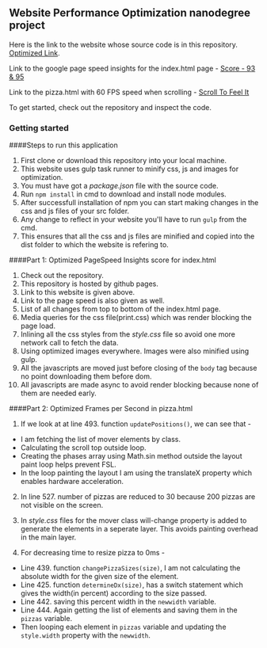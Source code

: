 ## Website Performance Optimization nanodegree project

Here is the link to the website whose source code is in this repository. [Optimized Link](https://nktkarnany.github.io/frontend-nanodegree-mobile-portfolio/).

Link to the google page speed insights for the index.html page - [Score - 93 & 95](https://developers.google.com/speed/pagespeed/insights/?url=https%3A%2F%2Fnktkarnany.github.io%2Ffrontend-nanodegree-mobile-portfolio%2F&tab=mobile)

Link to the pizza.html with 60 FPS speed when scrolling - [Scroll To Feel It](https://nktkarnany.github.io/frontend-nanodegree-mobile-portfolio/views/pizza.html)

To get started, check out the repository and inspect the code.

### Getting started

####Steps to run this application

1. First clone or download this repository into your local machine.
2. This website uses gulp task runner to minify css, js and images for optimization.
3. You must have got a _package.json_ file with the source code.
4. Run `npm install` in cmd to download and install node modules.
5. After successfull installation of npm you can start making changes in the css and js files of your src folder.
6. Any change to reflect in your website you'll have to run `gulp` from the cmd.
7. This ensures that all the css and js files are minified and copied into the dist folder to which the website is refering to.

####Part 1: Optimized PageSpeed Insights score for index.html

1. Check out the repository.
2. This repository is hosted by github pages.
3. Link to this website is given above.
4. Link to the page speed is also given as well.
5. List of all changes from top to bottom of the index.html page.
6. Media queries for the css file(print.css) which was render blocking the page load.
7. Inlining all the css styles from the _style.css_ file so avoid one more network call to fetch the data.
8. Using optimized images everywhere. Images were also minified using gulp.
9. All the javascripts are moved just before closing of the `body` tag because no point downloading them before dom.
10. All javascripts are made async to avoid render blocking because none of them are needed early.

####Part 2: Optimized Frames per Second in pizza.html

1. If we look at at line 493. function `updatePositions()`, we can see that - 
* I am fetching the list of mover elements by class.
* Calculating the scroll top outside loop.
* Creating the phases array using Math.sin method outside the layout paint loop helps prevent FSL.
* In the loop painting the layout I am using the translateX property which enables hardware acceleration.

2. In line 527. number of pizzas are reduced to 30 because 200 pizzas are not visible on the screen.

3. In _style.css_ files for the mover class will-change property is added to generate the elements in a seperate layer. This avoids painting overhead in the main layer.

4. For decreasing time to resize pizza to 0ms - 
* Line 439. function `changePizzaSizes(size)`, I am not calculating the absolute width for the given size of the element.
* Line 425. function `determineDx(size)`, has a switch statement which gives the width(in percent) according to the size passed.
* Line 442. saving this percent width in the `newwidth` variable.
* Line 444. Again getting the list of elements and saving them in the `pizzas` variable.
* Then looping each element in `pizzas` variable and updating the `style.width` property with the `newwidth`.

